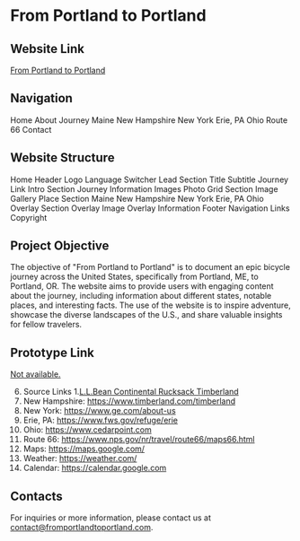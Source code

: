 
# From Portland to Portland

## Website Link
[From Portland to Portland](https://rasokolovska.github.io/from-portland-to-portland/)

## Navigation
Home
About
Journey
Maine
New Hampshire
New York
Erie, PA
Ohio
Route 66
Contact

## Website Structure
Home
Header
Logo
Language Switcher
Lead Section
Title
Subtitle
Journey Link
Intro Section
Journey Information
Images
Photo Grid Section
Image Gallery
Place Section
Maine
New Hampshire
New York
Erie, PA
Ohio
Overlay Section
Overlay Image
Overlay Information
Footer
Navigation Links
Copyright

## Project Objective
The objective of "From Portland to Portland" is to document an epic bicycle journey across the United States, specifically from Portland, ME, to Portland, OR. The website aims to provide users with engaging content about the journey, including information about different states, notable places, and interesting facts. The use of the website is to inspire adventure, showcase the diverse landscapes of the U.S., and share valuable insights for fellow travelers.

## Prototype Link
[Not available.](https://www.figma.com/file/AtbNbstbxWPcMqvF061V0R/Sprint-3%3A-From-Portland-to-Portland-%7C-desktop-%2B-mobile?type=design&node-id=0-1&mode=design&t=o2jEKq5397zFBd1x-0)

6. Source Links
1.[L.L.Bean Continental Rucksack
Timberland](https://global.llbean.com/shop/L.L.Bean-Continental-Rucksack/122952.html?bc=50-816&csp=f&feat=816-GN1)
2. New Hampshire: https://www.timberland.com/timberland
3. New York:
https://www.ge.com/about-us
4. Erie, PA:
https://www.fws.gov/refuge/erie
5. Ohio:
https://www.cedarpoint.com
6. Route 66:
https://www.nps.gov/nr/travel/route66/maps66.html
7. Maps:
https://maps.google.com/
8. Weather:
https://weather.com/
9. Calendar:
https://calendar.google.com
## Contacts
For inquiries or more information, please contact us at contact@fromportlandtoportland.com.
